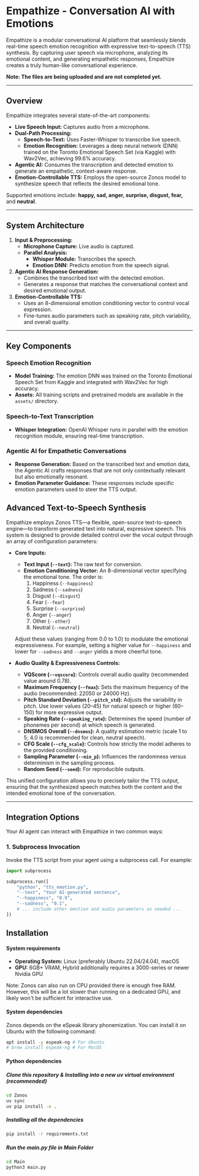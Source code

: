 # Empathize - Conversation AI with Emotions


Empathize is a modular conversational AI platform that seamlessly blends real-time speech emotion recognition with expressive text-to-speech (TTS) synthesis. By capturing user speech via microphone, analyzing its emotional content, and generating empathetic responses, Empathize creates a truly human-like conversational experience.

**Note: The files are being uploaded and are not completed yet.**

---

## Overview

Empathize integrates several state-of-the-art components:

- **Live Speech Input:** Captures audio from a microphone.
- **Dual-Path Processing:**
  - **Speech-to-Text:** Uses Faster-Whisper to transcribe live speech.
  - **Emotion Recognition:** Leverages a deep neural network (DNN) trained on the Toronto Emotional Speech Set (via Kaggle) with Wav2Vec, achieving 99.6% accuracy.
- **Agentic AI:** Consumes the transcription and detected emotion to generate an empathetic, context-aware response.
- **Emotion-Controllable TTS:** Employs the open-source Zonos model to synthesize speech that reflects the desired emotional tone.

Supported emotions include: **happy, sad, anger, surprise, disgust, fear,** and **neutral**.

---

## System Architecture

1. **Input & Preprocessing:**
   - **Microphone Capture:** Live audio is captured.
   - **Parallel Analysis:**
     - **Whisper Module:** Transcribes the speech.
     - **Emotion DNN:** Predicts emotion from the speech signal.
2. **Agentic AI Response Generation:**
   - Combines the transcribed text with the detected emotion.
   - Generates a response that matches the conversational context and desired emotional output.
3. **Emotion-Controllable TTS:**
   - Uses an 8-dimensional emotion conditioning vector to control vocal expression.
   - Fine-tunes audio parameters such as speaking rate, pitch variability, and overall quality.

---

## Key Components

### Speech Emotion Recognition

- **Model Training:** The emotion DNN was trained on the Toronto Emotional Speech Set from Kaggle and integrated with Wav2Vec for high accuracy.
- **Assets:** All training scripts and pretrained models are available in the `assets/` directory.

### Speech-to-Text Transcription

- **Whisper Integration:** OpenAI Whisper runs in parallel with the emotion recognition module, ensuring real-time transcription.

### Agentic AI for Empathetic Conversations

- **Response Generation:** Based on the transcribed text and emotion data, the Agentic AI crafts responses that are not only contextually relevant but also emotionally resonant.
- **Emotion Parameter Guidance:** These responses include specific emotion parameters used to steer the TTS output.

## Advanced Text-to-Speech Synthesis

Empathize employs Zonos TTS—a flexible, open-source text-to-speech engine—to transform generated text into natural, expressive speech. This system is designed to provide detailed control over the vocal output through an array of configuration parameters:

- **Core Inputs:**
  - **Text Input (`--text`):** The raw text for conversion.
  - **Emotion Conditioning Vector:** An 8-dimensional vector specifying the emotional tone. The order is:
    1. Happiness (`--happiness`)
    2. Sadness (`--sadness`)
    3. Disgust (`--disgust`)
    4. Fear (`--fear`)
    5. Surprise (`--surprise`)
    6. Anger (`--anger`)
    7. Other (`--other`)
    8. Neutral (`--neutral`)
  
  Adjust these values (ranging from 0.0 to 1.0) to modulate the emotional expressiveness. For example, setting a higher value for `--happiness` and lower for `--sadness` and `--anger` yields a more cheerful tone.

- **Audio Quality & Expressiveness Controls:**
  - **VQScore (`--vqscore`):** Controls overall audio quality (recommended value around 0.78).
  - **Maximum Frequency (`--fmax`):** Sets the maximum frequency of the audio (recommended: 22050 or 24000 Hz).
  - **Pitch Standard Deviation (`--pitch_std`):** Adjusts the variability in pitch. Use lower values (20–45) for natural speech or higher (60–150) for more expressive output.
  - **Speaking Rate (`--speaking_rate`):** Determines the speed (number of phonemes per second) at which speech is generated.
  - **DNSMOS Overall (`--dnsmos`):** A quality estimation metric (scale 1 to 5; 4.0 is recommended for clean, neutral speech).
  - **CFG Scale (`--cfg_scale`):** Controls how strictly the model adheres to the provided conditioning.
  - **Sampling Parameter (`--min_p`):** Influences the randomness versus determinism in the sampling process.
  - **Random Seed (`--seed`):** For reproducible outputs.

This unified configuration allows you to precisely tailor the TTS output, ensuring that the synthesized speech matches both the content and the intended emotional tone of the conversation.

---

## Integration Options

Your AI agent can interact with Empathize in two common ways:

### 1. Subprocess Invocation

Invoke the TTS script from your agent using a subprocess call. For example:

```python
import subprocess

subprocess.run([
    "python", "tts_emotion.py",
    "--text", "Your AI-generated sentence",
    "--happiness", "0.9",
    "--sadness", "0.1",
    # ... include other emotion and audio parameters as needed ...
])
```

## Installation

#### System requirements

- **Operating System:** Linux (preferably Ubuntu 22.04/24.04), macOS
- **GPU:** 6GB+ VRAM, Hybrid additionally requires a 3000-series or newer Nvidia GPU

Note: Zonos can also run on CPU provided there is enough free RAM. However, this will be a lot slower than running on a dedicated GPU, and likely won't be sufficient for interactive use.

#### System dependencies

Zonos depends on the eSpeak library phonemization. You can install it on Ubuntu with the following command:

```bash
apt install -y espeak-ng # For Ubuntu
# brew install espeak-ng # For MacOS
```

#### Python dependencies


##### Clone this repository & Installing into a new uv virtual environment (recommended)

```bash
cd Zonos
uv sync
uv pip install -e .
```
##### Installing all the dependencies
```bash
pip install -r requirements.txt
```
##### Run the main.py file in Main Folder
```bash
cd Main
python3 main.py
```

